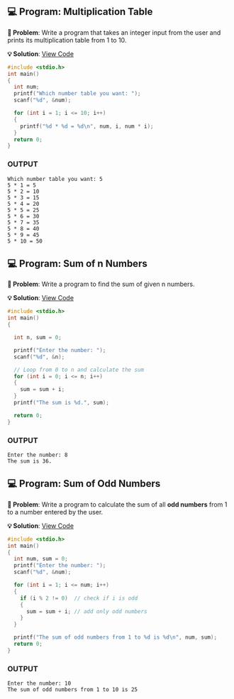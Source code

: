 ## 💻 Program: Multiplication Table

**📔 Problem**: Write a program that takes an integer input from the user and prints its multiplication table from 1 to 10.

**💡 Solution**: [View Code](multiplication_table.c)

```c
#include <stdio.h>
int main()
{
  int num;
  printf("Which number table you want: ");
  scanf("%d", &num);

  for (int i = 1; i <= 10; i++)
  {
    printf("%d * %d = %d\n", num, i, num * i);
  }
  return 0;
}

```
### OUTPUT

```
Which number table you want: 5
5 * 1 = 5 
5 * 2 = 10
5 * 3 = 15
5 * 4 = 20
5 * 5 = 25
5 * 6 = 30
5 * 7 = 35
5 * 8 = 40
5 * 9 = 45
5 * 10 = 50
```
## 💻 Program: Sum of n Numbers

**📔 Problem**: Write a program to find the sum of given n numbers.

**💡 Solution**: [View Code](sum_of_n_numbers.c)

```c
#include <stdio.h>
int main()
{

  int n, sum = 0;

  printf("Enter the number: ");
  scanf("%d", &n);

  // Loop from 0 to n and calculate the sum
  for (int i = 0; i <= n; i++)
  {
    sum = sum + i;
  }
  printf("The sum is %d.", sum);

  return 0;
}

```
### OUTPUT

```
Enter the number: 8
The sum is 36.
```

## 💻 Program: Sum of Odd Numbers

**📔 Problem**: Write a program to calculate the sum of all **odd numbers** from 1 to a number entered by the user.

**💡 Solution**: [View Code](sum_of_odd_numbers.c)

```c
#include <stdio.h>
int main()
{
  int num, sum = 0;
  printf("Enter the number: ");
  scanf("%d", &num);

  for (int i = 1; i <= num; i++)
  {
    if (i % 2 != 0)  // check if i is odd
    {
      sum = sum + i; // add only odd numbers
    }
  }

  printf("The sum of odd numbers from 1 to %d is %d\n", num, sum);
  return 0;
}

```
### OUTPUT

```
Enter the number: 10
The sum of odd numbers from 1 to 10 is 25
```